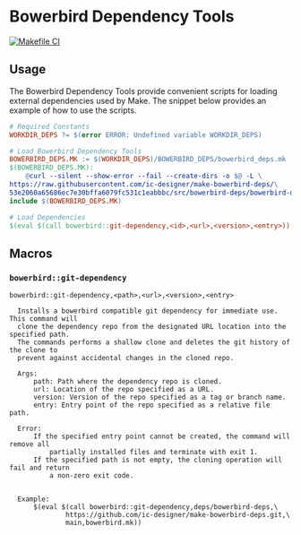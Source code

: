 # Bowerbird Dependency Tools

[![Makefile CI](https://github.com/ic-designer/make-bowerbird-deps/actions/workflows/makefile.yml/badge.svg)](https://github.com/ic-designer/make-bowerbird-deps/actions/workflows/makefile.yml)


## Usage

The Bowerbird Dependency Tools provide convenient scripts for loading external
dependencies used by Make. The snippet below provides an example of how to use the
scripts.

```makefile
# Required Constants
WORKDIR_DEPS ?= $(error ERROR: Undefined variable WORKDIR_DEPS)

# Load Bowerbird Dependency Tools
BOWERBIRD_DEPS.MK := $(WORKDIR_DEPS)/BOWERBIRD_DEPS/bowerbird_deps.mk
$(BOWERBIRD_DEPS.MK):
	@curl --silent --show-error --fail --create-dirs -o $@ -L \
https://raw.githubusercontent.com/ic-designer/make-bowerbird-deps/\
53e2060a65686ec7e30bffa6079fc531c1eabbbc/src/bowerbird-deps/bowerbird-deps.mk
include $(BOWERBIRD_DEPS.MK)

# Load Dependencies
$(eval $(call bowerbird::git-dependency,<id>,<url>,<version>,<entry>))
```

## Macros

### `bowerbird::git-dependency`

```
bowerbird::git-dependency,<path>,<url>,<version>,<entry>

  Installs a bowerbird compatible git dependency for immediate use. This command will
  clone the dependency repo from the designated URL location into the specified path.
  The commands performs a shallow clone and deletes the git history of the clone to
  prevent against accidental changes in the cloned repo.

  Args:
      path: Path where the dependency repo is cloned.
      url: Location of the repo specified as a URL.
      version: Version of the repo specified as a tag or branch name.
      entry: Entry point of the repo specified as a relative file path.

  Error:
      If the specified entry point cannot be created, the command will remove all
          partially installed files and terminate with exit 1.
      If the specified path is not empty, the cloning operation will fail and return
          a non-zero exit code.


  Example:
      $(eval $(call bowerbird::git-dependency,deps/bowerbird-deps,\
              https://github.com/ic-designer/make-bowerbird-deps.git,\
              main,bowerbird.mk))
```
